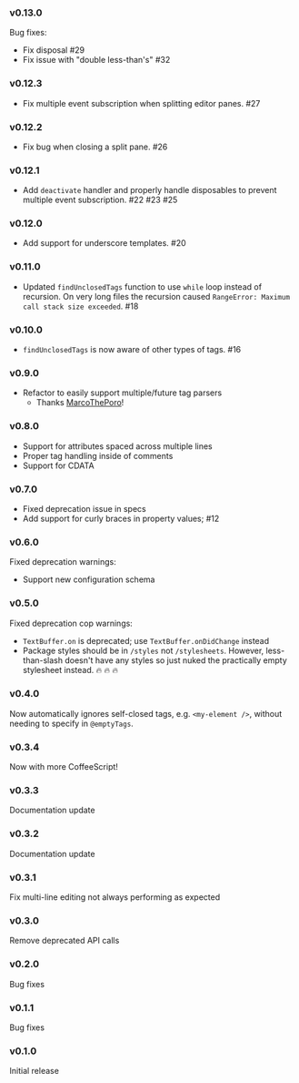### v0.13.0

Bug fixes:

- Fix disposal #29
- Fix issue with "double less-than's" #32

### v0.12.3

- Fix multiple event subscription when splitting editor panes. #27

### v0.12.2

- Fix bug when closing a split pane. #26

### v0.12.1

- Add `deactivate` handler and properly handle disposables to prevent multiple event
  subscription. #22 #23 #25

### v0.12.0

- Add support for underscore templates. #20

### v0.11.0

- Updated `findUnclosedTags` function to use `while` loop instead of recursion. On very
  long files the recursion caused `RangeError: Maximum call stack size exceeded`. #18

### v0.10.0

- `findUnclosedTags` is now aware of other types of tags. #16

### v0.9.0

- Refactor to easily support multiple/future tag parsers
  - Thanks [MarcoThePoro](https://github.com/MarcoThePoro)!

### v0.8.0

- Support for attributes spaced across multiple lines
- Proper tag handling inside of comments
- Support for CDATA

### v0.7.0

- Fixed deprecation issue in specs
- Add support for curly braces in property values; #12

### v0.6.0

Fixed deprecation warnings:

- Support new configuration schema

### v0.5.0

Fixed deprecation cop warnings:

- `TextBuffer.on` is deprecated; use `TextBuffer.onDidChange` instead
- Package styles should be in `/styles` not `/stylesheets`. However, less-than-slash doesn't have any styles so just nuked the practically empty stylesheet instead. :fire: :fire: :fire:

### v0.4.0

Now automatically ignores self-closed tags, e.g. `<my-element />`, without needing to specify in `@emptyTags`.

### v0.3.4

Now with more CoffeeScript!

### v0.3.3

Documentation update

### v0.3.2

Documentation update

### v0.3.1

Fix multi-line editing not always performing as expected

### v0.3.0

Remove deprecated API calls

### v0.2.0

Bug fixes

### v0.1.1

Bug fixes

### v0.1.0

Initial release
